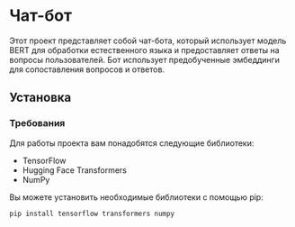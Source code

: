 # Чат-бот

Этот проект представляет собой чат-бота, который использует модель BERT для обработки естественного языка и предоставляет ответы на вопросы пользователей. Бот использует предобученные эмбеддинги для сопоставления вопросов и ответов.

## Установка

### Требования

Для работы проекта вам понадобятся следующие библиотеки:

- TensorFlow
- Hugging Face Transformers
- NumPy

Вы можете установить необходимые библиотеки с помощью pip:

```bash
pip install tensorflow transformers numpy
